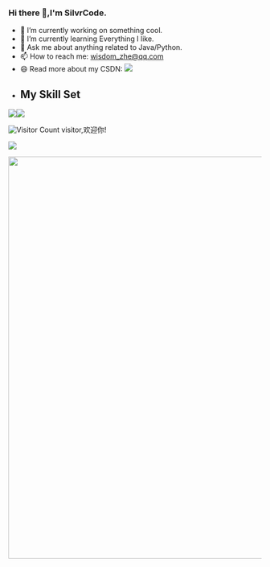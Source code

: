 ### Hi there 👋,I'm SilvrCode.
- 🔭 I’m currently working on something cool.
- 🌱 I’m currently learning Everything I like.
- 💬 Ask me about anything related to Java/Python.
- 📫 How to reach me: wisdom_zhe@qq.com
- 😄 Read more about my CSDN:  ![](https://blog.csdn.net/qq_44231797?spm=1000.2115.3001.5343)
- ## My Skill Set
![](https://img.shields.io/badge/C-ED8B00?style=for-the-badge&logo=openjdk&logoColor=white)![](https://img.shields.io/badge/Python-3776AB?style=for-the-badge&logo=python&logoColor=white)
     
![Visitor Count](https://profile-counter.glitch.me/wisdom-SilvrCode/count.svg) visitor,欢迎你!



![](https://github-readme-stats.vercel.app/api?username=SilvrCode&show_icons=true&theme=transparent)

<img width="800" src="https://github-readme-activity-graph.vercel.app/graph?username=SilvrCode&theme=github-compact&hide_border=true&area=true" />


